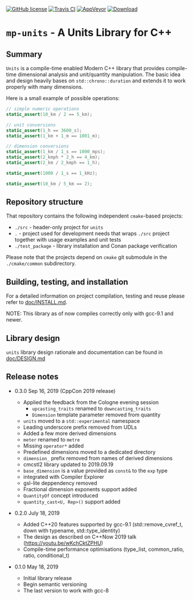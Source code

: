 [![GitHub license](https://img.shields.io/badge/license-MIT-blue.svg?maxAge=3600)](https://raw.githubusercontent.com/mpusz/units/master/LICENSE)
[![Travis CI](https://img.shields.io/travis/com/mpusz/units/master.svg?label=Travis%20CI)](https://travis-ci.com/mpusz/units)
[![AppVeyor](https://img.shields.io/appveyor/ci/mpusz/units/master.svg?label=AppVeyor)](https://ci.appveyor.com/project/mpusz/units)
[![Download](https://api.bintray.com/packages/mpusz/conan-mpusz/mp-units%3Ampusz/images/download.svg) ](https://bintray.com/mpusz/conan-mpusz/mp-units%3Ampusz/_latestVersion)

# `mp-units` - A Units Library for C++

## Summary

`Units` is a compile-time enabled Modern C++ library that provides compile-time dimensional
analysis and unit/quantity manipulation. The basic idea and design heavily bases on
`std::chrono::duration` and extends it to work properly with many dimensions. 

Here is a small example of possible operations:

```cpp
// simple numeric operations
static_assert(10_km / 2 == 5_km);

// unit conversions
static_assert(1_h == 3600_s);
static_assert(1_km + 1_m == 1001_m);

// dimension conversions
static_assert(1_km / 1_s == 1000_mps);
static_assert(2_kmph * 2_h == 4_km);
static_assert(2_km / 2_kmph == 1_h);

static_assert(1000 / 1_s == 1_kHz);

static_assert(10_km / 5_km == 2);
```

## Repository structure

That repository contains the following independent `cmake`-based projects:
 - `./src` - header-only project for `units`
 - `.` - project used for development needs that wraps `./src` project together with
   usage examples and unit tests
 - `./test_package` - library installation and Conan package verification
 
Please note that the projects depend on `cmake` git submodule in the `./cmake/common`
subdirectory.

## Building, testing, and installation

For a detailed information on project compilation, testing and reuse please refer to
[doc/INSTALL.md](doc/INSTALL.md).

NOTE: This library as of now compiles correctly only with gcc-9.1 and newer.  

## Library design

`units` library design rationale and documentation can be found in
[doc/DESIGN.md](doc/DESIGN.md) 

## Release notes

- 0.3.0 Sep 16, 2019 (CppCon 2019 release)
  - Applied the feedback from the Cologne evening session
    - `upcasting_traits` renamed to `downcasting_traits`
    - `Dimension` template parameter removed from quantity
  - `units` moved to a `std::experimental` namespace
  - Leading underscore prefix removed from UDLs
  - Added a few more derived dimensions
  - `meter` renamed to `metre`
  - Missing `operator*` added 
  - Predefined dimensions moved to a dedicated directory
  - `dimension_` prefix removed from names of derived dimensions
  - cmcstl2 library updated to 2019.09.19
  - `base_dimension` is a value provided as `const&` to the `exp` type
  - integrated with Compiler Explorer
  - gsl-lite deppendency removed
  - Fractional dimension exponents support added
  - `QuantityOf` concept introduced
  - `quantity_cast<U, Rep>()` support added 

- 0.2.0 July 18, 2019
  - Added C++20 features supported by gcc-9.1 (std::remove_cvref_t, down with typename, std::type_identity)
  - The design as described on C++Now 2019 talk (https://youtu.be/wKchCktZPHU)
  - Compile-time performance optimisations (type_list, common_ratio, ratio, conditional_t)

- 0.1.0 May 18, 2019
  - Initial library release
  - Begin semantic versioning
  - The last version to work with gcc-8

